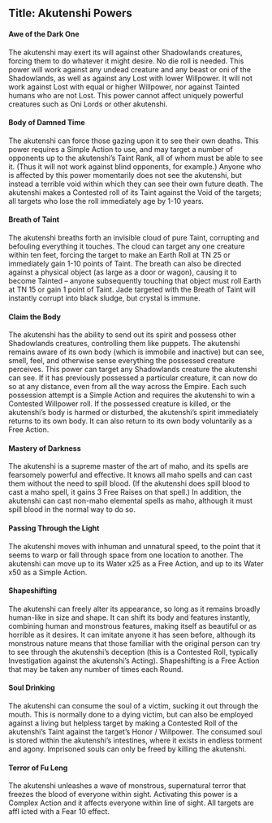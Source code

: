 Title: Akutenshi Powers
---
#### Awe of the Dark One

The akutenshi may exert its will against other Shadowlands creatures, forcing them to do whatever it might desire. No die roll is needed. This power will work against any undead creature and any beast or oni of the Shadowlands, as well as against any Lost with lower Willpower. It will not work against Lost with equal or higher Willpower, nor against Tainted humans who are not Lost. This power cannot affect uniquely powerful creatures such as Oni Lords or other akutenshi.
#### Body of Damned Time

The akutenshi can force those gazing upon it to see their own deaths. This power requires a Simple Action to use, and may target a number of opponents up to the akutenshi’s Taint Rank, all of whom must be able to see it. (Thus it will not work against blind opponents, for example.) Anyone who is affected by this power momentarily does not see the akutenshi, but instead a terrible void within which they can see their own future death. The akutenshi makes a Contested roll of its Taint against the Void of the targets; all targets who lose the roll immediately age by 1-10 years.
#### Breath of Taint

The akutenshi breaths forth an invisible cloud of pure Taint, corrupting and befouling everything it touches. The cloud can target any one creature within ten feet, forcing the target to make an Earth Roll at TN 25 or immediately gain 1-10 points of Taint. The breath can also be directed against a physical object (as large as a door or wagon), causing it to become Tainted – anyone subsequently touching that object must roll Earth at TN 15 or gain 1 point of Taint. Jade targeted with the Breath of Taint will instantly corrupt into black sludge, but crystal is immune.
#### Claim the Body

The akutenshi has the ability to send out its spirit and possess other Shadowlands creatures, controlling them like puppets. The akutenshi remains aware of its own body (which is immobile and inactive) but can see, smell, feel, and otherwise sense everything the possessed creature perceives. This power can target any Shadowlands creature the akutenshi can see. If it has previously possessed a particular creature, it can now do so at any distance, even from all the way across the Empire. Each such possession attempt is a Simple Action and requires the akutenshi to win a Contested Willpower roll. If the possessed creature is killed, or the akutenshi’s body is harmed or disturbed, the akutenshi’s spirit immediately returns to its own body. It can also return to its own body voluntarily as a Free Action.
#### Mastery of Darkness

The akutenshi is a supreme master of the art of maho, and its spells are fearsomely powerful and effective. It knows all maho spells and can cast them without the need to spill blood. (If the akutenshi does spill blood to cast a maho spell, it gains 3 Free Raises on that spell.) In addition, the akutenshi can cast non-maho elemental spells as maho, although it must spill blood in the normal way to do so.
#### Passing Through the Light

The akutenshi moves with inhuman and unnatural speed, to the point that it seems to warp or fall through space from one location to another. The akutenshi can move up to its Water x25 as a Free Action, and up to its Water x50 as a Simple Action.
#### Shapeshifting

The akutenshi can freely alter its appearance, so long as it remains broadly human-like in size and shape. It can shift its body and features instantly, combining human and monstrous features, making itself as beautiful or as horrible as it desires. It can imitate anyone it has seen before, although its monstrous nature means that those familiar with the original person can try to see through the akutenshi’s deception (this is a Contested Roll, typically Investigation against the akutenshi’s Acting). Shapeshifting is a Free Action that may be taken any number of times each Round.
#### Soul Drinking

The akutenshi can consume the soul of a victim, sucking it out through the mouth. This is normally done to a dying victim, but can also be employed against a living but helpless target by making a Contested Roll of the akutenshi’s Taint against the target’s Honor / Willpower. The consumed soul is stored within the akutenshi’s intestines, where it exists in endless torment and agony. Imprisoned souls can only be freed by killing the akutenshi.
#### Terror of Fu Leng

The akutenshi unleashes a wave of monstrous, supernatural terror that freezes the blood of everyone within sight. Activating this power is a Complex Action and it affects everyone within line of sight. All targets are affl icted with a Fear 10 effect.
